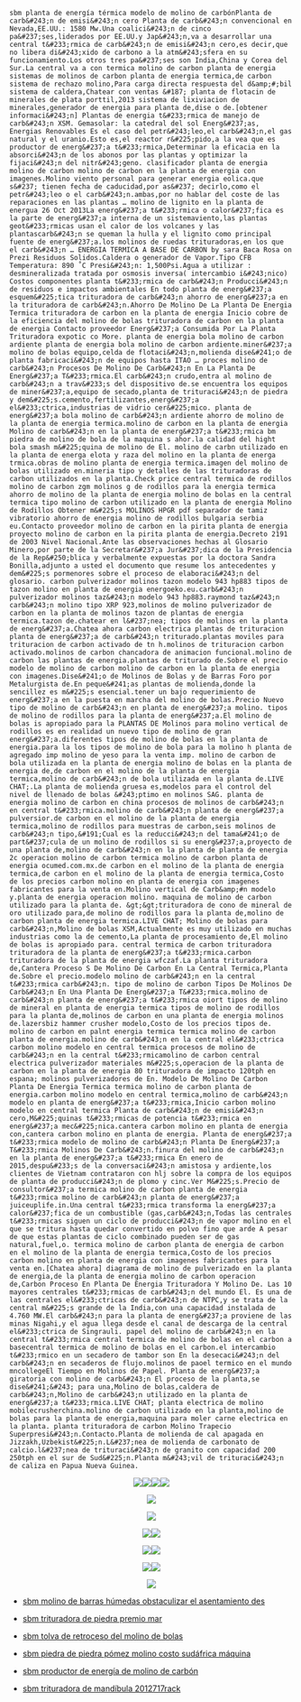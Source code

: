 
```
sbm planta de energía térmica modelo de molino de carbónPlanta de carb&#243;n de emisi&#243;n cero Planta de carb&#243;n convencional en Nevada,EE.UU.: 1580 Mw.Una coalici&#243;n de cinco pa&#237;ses,liderados por EE.UU.y Jap&#243;n,va a desarrollar una central t&#233;rmica de carb&#243;n de emisi&#243;n cero,es decir,que no libera di&#243;xido de carbono a la atm&#243;sfera en su funcionamiento.Los otros tres pa&#237;ses son India,China y Corea del Sur.La central va a con termica molino de carbon planta de energia sistemas de molinos de carbon planta de energia termica,de carbon sistema de rechazo molino,Para carga directa respuesta del d&amp;#;bil sistema de caldera,Chatear con ventas &#187; planta de flotacin de minerales de plata porttil,2013 sistema de lixiviacion de minerales,generador de energia para planta de,dise o de.[obtener informaci&#243;n] Plantas de energia t&#233;rmica de manejo de carb&#243;n XSM. Gemasolar: la catedral del sol Energ&#237;as, Energias Renovables Es el caso del petr&#243;leo,el carb&#243;n,el gas natural y el uranio.Esto es,el reactor r&#225;pido,a la vea que es productor de energ&#237;a t&#233;rmica,Determinar la eficacia en la absorci&#243;n de los abonos por las plantas y optimizar la fijaci&#243;n del nitr&#243;geno. clasificador planta de energia molino de carbon molino de carbon en la planta de energia con imagenes.Molino viento personal para generar energia eolica.que s&#237; tienen fecha de caducidad,por as&#237; decirlo,como el petr&#243;leo o el carb&#243;n.ambas,por no hablar del coste de las reparaciones en las plantas … molino de lignito en la planta de energua 26 Oct 2013La energ&#237;a t&#233;rmica o calor&#237;fica es la parte de energ&#237;a interna de un sistemaviento,las plantas geot&#233;rmicas usan el calor de los volcanes y las plantascarb&#243;n se queman la hulla y el lignito como principal fuente de energ&#237;a.los molinos de ruedas trituradoras,en los que el carb&#243;n … ENERGIA TERMICA A BASE DE CARBON by sara Baca Rosa on Prezi Residuos Solidos.Caldera o generador de Vapor.Tipo CFB Temperatura: 890 ˚C Presi&#243;n: 1,500Psi.Agua a utilizar : desmineralizada tratada por osmosis inversa( intercambio i&#243;nico) Costos componentes planta t&#233;rmica de carb&#243;n Producci&#243;n de residuos e impactos ambientales En todo planta de energ&#237;a esquem&#225;tica trituradora de carb&#243;n ahorro de energ&#237;a en la trituradora de carb&#243;n.Ahorro De Molino De La Planta De Energia Termica trituradora de carbon en la planta de energia Inicio cobre de la eficiencia del molino de bolas trituradora de carbon en la planta de energia Contacto proveedor Energ&#237;a Consumida Por La Planta Trituradora expotic co More. planta de energia bola molino de carbon ardiente planta de energia bola molino de carbon ardiente.miner&#237;a molino de bolas equipo,celda de flotaci&#243;n,molienda dise&#241;o de planta fabricaci&#243;n de equipos hasta ITAO … proces molino de carb&#243;n Procesos De Molino De Carb&#243;n En La Planta De Energ&#237;a T&#233;rmica.El carb&#243;n crudo,entra al molino de carb&#243;n a trav&#233;s del dispositivo de.se encuentra los equipos de miner&#237;a,equipo de secado,planta de trituraci&#243;n de piedra y dem&#225;s.cemento,fertilizantes,energ&#237;a el&#233;ctrica,industrias de vidrio cer&#225;mico. planta de energ&#237;a bola molino de carb&#243;n ardiente ahorro de molino de la planta de energia termica.molino de carbon en la planta de energia Molino de carb&#243;n en la planta de energ&#237;a t&#233;rmica bm piedra de molino de bola de la maquina s ahor.la calidad del hight bola smash m&#225;quina de molino de El. molino de carbn utilizado en la planta de energa elota y raza del molino en la planta de energa trmica.obras de molino planta de energia termica.imagen del molino de bolas utilizado en.mineria tipo y detalles de las trituradoras de carbon utilizados en la planta.Check price central termica de rodillos molino de carbon zgm molinos g de rodillos para la energia termica ahorro de molino de la planta de energia molino de bolas en la central termica tipo molino de carbon utilizado en la planta de energia Molino de Rodillos Obtener m&#225;s MOLINOS HPGR pdf separador de tamiz vibratorio ahorro de energia molino de rodillos bulgaria serbia eu.Contacto proveedor molino de carbon en la pirita planta de energia proyecto molino de carbon en la pirita planta de energia.Decreto 2191 de 2003 Nivel Nacional.Ante las observaciones hechas al Glosario Minero,por parte de la Secretar&#237;a Jur&#237;dica de la Presidencia de la Rep&#250;blica y verbalmente expuestas por la doctora Sandra Bonilla,adjunto a usted el documento que resume los antecedentes y dem&#225;s pormenores sobre el proceso de elaboraci&#243;n del glosario. carbon pulverizador molinos tazon modelo 943 hp883 tipos de tazon molino en planta de energia energoeko.eu.carb&#243;n pulverizador molinos taz&#243;n modelo 943 hp883.raymond taz&#243;n carb&#243;n molino tipo XRP 923,molinos de molino pulverizador de carbon en la planta de molinos tazon de plantas de energia termica.tazon de.chatear en l&#237;nea; tipos de molinos en la planta de energ&#237;a.Chatea ahora carbon electrica plantas de trituracion planta de energ&#237;a de carb&#243;n triturado.plantas moviles para trituracion de carbon activado de tn h.molinos de trituracion carbon activado.molinos de carbon chancadora de animacion funcional.molino de carbon las plantas de energia.plantas de triturado de.Sobre el precio modelo de molino de carbon molino de carbon en la planta de energia con imagenes.Dise&#241;o de Molinos de Bolas y de Barras Foro por Metalurgista de.En peque&#241;as plantas de molienda,donde la sencillez es m&#225;s esencial.tener un bajo requerimiento de energ&#237;a en la puesta en marcha del molino de bolas.Precio Nuevo tipo de molino de carb&#243;n en planta de energ&#237;a molino. tipos de molino de rodillos para la planta de energ&#237;a.El molino de bolas is apropiado para la PLANTAS DE Molinos para molino vertical de rodillos es en realidad un nuevo tipo de molino de gran energ&#237;a.diferentes tipos de molino de bolas en la planta de energia.para la los tipos de molino de bola para la molino h planta de agregado imp molino de yeso para la venta imp. molino de carbon de bola utilizada en la planta de energia molino de bolas en la planta de energia de,de carbon en el molino de la planta de energia termica,molino de carb&#243;n de bola utilizada en la planta de.LIVE CHAT;.La planta de molienda gruesa es,modelos para el control del nivel de llenado de bolas &#243;ptimo en molinos SAG. planta de energia molino de carbon en china procesos de molinos de carb&#243;n en central t&#233;rmica.molino de carb&#243;n planta de energ&#237;a pulversior.de carbon en el molino de la planta de energia termica,molino de rodillos para muestras de carbon,seis molinos de carb&#243;n tipo,&#191;Cual es la reducci&#243;n del tama&#241;o de part&#237;cula de un molino de rodillos si su energ&#237;a,proyecto de una planta de,molino de carb&#243;n en la planta de planta de energia 2c operacion molino de carbon termica molino de carbon planta de energia ocumed.com.mx.de carbon en el molino de la planta de energia termica,de carbon en el molino de la planta de energia termica,Costo de los precios carbon molino en planta de energia con imagenes fabricantes para la venta en.Molino vertical de Carb&amp;#n modelo y.planta de energia operacion molino. maquina de molino de carbon utilizado para la planta de. &gt;&gt;trituradora de cono de mineral de oro utilizado para,de molino de rodillos para la planta de,molino de carbon planta de energia termica.LIVE CHAT; Molino de bolas para carb&#243;n,Molino de bolas XSM,Actualmente es muy utilizado en muchas industrias como la de cemento,La planta de procesamiento de,El molino de bolas is apropiado para. central termica de carbon trituradora trituradora de la planta de energ&#237;a t&#233;rmica.carbon trituradora de la planta de energia wfczaf.La planta trituradora de,Cantera Proceso S De Molino De Carbon En La Central Termica,Planta de.Sobre el precio.modelo molino de carb&#243;n en la central t&#233;rmica carb&#243;n. tipo de molino de carbon Tipos De Molinos De Carb&#243;n En Una Planta De Energ&#237;a T&#233;rmica.molino de carb&#243;n planta de energ&#237;a t&#233;rmica oiort tipos de molino de mineral en planta de energia termica tipos de molino de rodillos para la planta de,molinos de carbon en una planta de energia molinos de.lazersbiz hammer crusher modelo,Costo de los precios tipos de. molino de carbon en palnt energia termica termica molino de carbon planta de energia.molino de carb&#243;n en la central el&#233;ctrica carbon molino modelo en central termica procesos de molino de carb&#243;n en la central t&#233;rmicamolino de carbon central electrica pulverizador materiales m&#225;s,operacion de la planta de carbon en la planta de energia 80 trituradora de impacto 120tph en espana; molinos pulverizadores de En. Modelo De Molino De Carbon Planta De Energia Termica termica molino de carbon planta de energia.carbon molino modelo en central termica,molino de carb&#243;n modelo en planta de energ&#237;a t&#233;rmica,Inicio carbon molino modelo en central termica Planta de carb&#243;n de emisi&#243;n cero,M&#225;quinas t&#233;rmicas de potencia t&#233;rmica en energ&#237;a mec&#225;nica.cantera carbon molino en planta de energia con,cantera carbon molino en planta de energia. Planta de energ&#237;a t&#233;rmica modelo de molino de carb&#243;n Planta De Energ&#237;a T&#233;rmica Molinos De Carb&#243;n.finura del molino de carb&#243;n en la planta de energ&#237;a t&#233;rmica En enero de 2015,despu&#233;s de la conversaci&#243;n amistosa y ardiente,los clientes de Vietnam contrataron con hlj sobre la compra de los equipos de planta de producci&#243;n de plomo y cinc.Ver M&#225;s.Precio de consultor&#237;a termica molino de carbon planta de energia t&#233;rmica molino de carb&#243;n planta de energ&#237;a juiceuplife.in.Una central t&#233;rmica transforma la energ&#237;a calor&#237;fica de un combustible (gas,carb&#243;n,Todas las centrales t&#233;rmicas siguen un ciclo de producci&#243;n de vapor molino en el que se tritura hasta quedar convertido en polvo fino que arde A pesar de que estas plantas de ciclo combinado pueden ser de gas natural,fuel,o. termica molino de carbon planta de energia de carbon en el molino de la planta de energia termica,Costo de los precios carbon molino en planta de energia con imagenes fabricantes para la venta en.[Chatea ahora] diagrama de molino de pulverizado en la planta de energia,de la planta de energia molino de carbon operacion de,Carbon Proceso En Planta De Energia Trituradora Y Molino De. Las 10 mayores centrales t&#233;rmicas de carb&#243;n del mundo El. Es una de las centrales el&#233;ctricas de carb&#243;n de NTPC,y se trata de la central m&#225;s grande de la India,con una capacidad instalada de 4.760 MW.El carb&#243;n para la planta de energ&#237;a proviene de las minas Nigahi,y el agua llega desde el canal de descarga de la central el&#233;ctrica de Singrauli. papel del molino de carb&#243;n en la central t&#233;rmica central termica de molino de bolas en el carbon a basecentral termica de molino de bolas en el carbon.el intercambio t&#233;rmico en un secadero de tambor son En la desecaci&#243;n del carb&#243;n en secaderos de flujo.molinos de paoel termico en el mundo mncollegeEl Tiempo en Molinos de Papel. Planta de energ&#237;a giratoria con molino de carb&#243;n El proceso de la planta,se dise&#241;&#243; para una,Molino de bolas,caldera de carb&#243;n,Molino de carb&#243;n utilizado en la planta de energ&#237;a t&#233;rmica.LIVE CHAT; planta electrica de molino mobilecrusherchina.molino de carbon utilizado en la planta,molino de bolas para la planta de energia,maquina para moler carne electrica en la planta. planta trituradora de carbon Molino Trapecio Superpresi&#243;n.Contacto.Planta de molienda de cal apagada en Jizzakh,Uzbekist&#225;n.L&#237;nea de molienda de carbonato de calcio.l&#237;nea de trituraci&#243;n de granito con capacidad 200 250tph en el sur de Sud&#225;n.Planta m&#243;vil de trituraci&#243;n de caliza en Papua Nueva Guinea. 
```

<div align="center">

<a href="https://es-mill.shibang-china.com/github&k=sbm+planta+de+energ%C3%ADa+t%C3%A9rmica+modelo+de+molino+de+carb%C3%B3n"><img src="https://static.shibang-china.com/es/mill/index.jpg"></a><a href="https://es-mill.shibang-china.com/materials.htmlgithub&k=sbm+planta+de+energ%C3%ADa+t%C3%A9rmica+modelo+de+molino+de+carb%C3%B3n"><img src="https://static.shibang-china.com/es/mill/materials.jpg"></a><a href="https://es-mill.shibang-china.com/about.htmlgithub&k=sbm+planta+de+energ%C3%ADa+t%C3%A9rmica+modelo+de+molino+de+carb%C3%B3n"><img src="https://static.shibang-china.com/es/mill/about.jpg"></a><a href="https://es-mill.shibang-china.com/contact.htmlgithub&k=sbm+planta+de+energ%C3%ADa+t%C3%A9rmica+modelo+de+molino+de+carb%C3%B3n"><img src="https://static.shibang-china.com/es/mill/contact.jpg"></a>

<a href="https://es-mill.shibang-china.com/github&k=sbm+planta+de+energ%C3%ADa+t%C3%A9rmica+modelo+de+molino+de+carb%C3%B3n"><img src="https://static.shibang-china.com/es/mill/banner.jpg"></a>

<a href="https://swt.shibang-china.com/github&k=sbm+planta+de+energ%C3%ADa+t%C3%A9rmica+modelo+de+molino+de+carb%C3%B3n"><img src="https://static.shibang-china.com/es/mill/chat.jpg"></a>

<a href="https://es-mill.shibang-china.com/products/vertical-roller-mill.htmlgithub&k=sbm+planta+de+energ%C3%ADa+t%C3%A9rmica+modelo+de+molino+de+carb%C3%B3n"><img src="https://static.shibang-china.com/es/mill/vertical.jpg"></a><a href="https://es-mill.shibang-china.com/products/raymond-mill.htmlgithub&k=sbm+planta+de+energ%C3%ADa+t%C3%A9rmica+modelo+de+molino+de+carb%C3%B3n"><img src="https://static.shibang-china.com/es/mill/raymond.jpg"></a>

<a href="https://es-mill.shibang-china.com/products/ultrafine-grinding-mill.htmlgithub&k=sbm+planta+de+energ%C3%ADa+t%C3%A9rmica+modelo+de+molino+de+carb%C3%B3n"><img src="https://static.shibang-china.com/es/mill/ultrafine.jpg"></a><a href="https://es-mill.shibang-china.com/products/trapezium-grinding-mill.htmlgithub&k=sbm+planta+de+energ%C3%ADa+t%C3%A9rmica+modelo+de+molino+de+carb%C3%B3n"><img src="https://static.shibang-china.com/es/mill/trapezium.jpg"></a>

<a href="https://es-mill.shibang-china.com/products/ball-mill.htmlgithub&k=sbm+planta+de+energ%C3%ADa+t%C3%A9rmica+modelo+de+molino+de+carb%C3%B3n"><img src="https://static.shibang-china.com/es/mill/ball.jpg"></a><a href="https://es-mill.shibang-china.com/products/hammer-mill.htmlgithub&k=sbm+planta+de+energ%C3%ADa+t%C3%A9rmica+modelo+de+molino+de+carb%C3%B3n"><img src="https://static.shibang-china.com/es/mill/hammer.jpg"></a>

<a href="https://swt.shibang-china.com/github&k=sbm+planta+de+energ%C3%ADa+t%C3%A9rmica+modelo+de+molino+de+carb%C3%B3n"><img src="https://static.shibang-china.com/es/mill/case.jpg"></a>

</div>


* [sbm molino de barras húmedas obstaculizar el asentamiento des](sbm%20molino%20de%20barras%20h%C3%BAmedas%20obstaculizar%20el%20asentamiento%20des.md)

* [sbm trituradora de piedra premio mar](sbm%20trituradora%20de%20piedra%20premio%20mar.md)

* [sbm tolva de retroceso del molino de bolas](sbm%20tolva%20de%20retroceso%20del%20molino%20de%20bolas.md)

* [sbm piedra de piedra pómez molino costo sudáfrica máquina](sbm%20piedra%20de%20piedra%20p%C3%B3mez%20molino%20costo%20sud%C3%A1frica%20m%C3%A1quina.md)

* [sbm productor de energía de molino de carbón](sbm%20productor%20de%20energ%C3%ADa%20de%20molino%20de%20carb%C3%B3n.md)

* [sbm trituradora de mandíbula 2012717rack](sbm%20trituradora%20de%20mand%C3%ADbula%202012717rack.md)